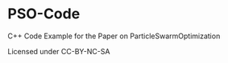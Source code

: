 PSO-Code
========

C++ Code Example for the Paper on ParticleSwarmOptimization

Licensed under CC-BY-NC-SA